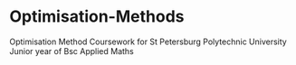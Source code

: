 # Optimisation-Methods
Optimisation Method Coursework for St Petersburg Polytechnic University Junior year of Bsc Applied Maths
